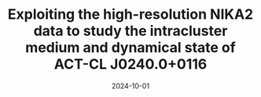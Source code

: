 ---
title: "Exploiting the high-resolution NIKA2 data to study the intracluster medium and dynamical state of ACT-CL J0240.0+0116"
collection: "publications"
category: "co_papers"
permalink: /publications/2024arXiv241011668P
link: https://ui.adsabs.harvard.edu/abs/2024arXiv241011668P/abstract
date: 2024-10-01
venue: "arXiv e-prints"
citation: "Bocquet, S., Grandis, S., Bleem, L. E., et al. (2024), Physical Review D, 110, 083509."
---